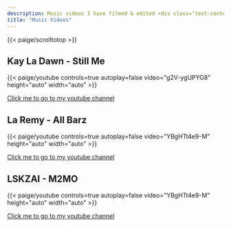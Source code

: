 ```yaml
---
description: Music videos I have filmed & edited <div class="text-center">{{< paige/image link=/gallery/youtube/  src="https://yt3.googleusercontent.com/ImCjRvUTMDVFHaixBx--z-bv0ylk7Z-NtrfgqhaZFJfZ75SnylD1XmVdaj_5HmGrMxRSOKChLg=s176-c-k-c0x00ffffff-no-rj" height="20rem" alt="PiesHelpfulOven Logo   "  >}}</div>
title: "Music Videos"
---
```

{{< paige/scrolltotop >}}

## Kay La Dawn - Still Me

{{< paige/youtube controls=true autoplay=false video="g2V-ygUPYG8" height="auto" width="auto"  >}}

<a href="https://www.youtube.com/@pieshelpfuloven2864">Click me to go to my youtube channel</a>

## La Remy - All Barz

{{< paige/youtube controls=true autoplay=false video="YBgHTt4e9-M" height="auto" width="auto"  >}}

<a href="https://www.youtube.com/@pieshelpfuloven2864">Click me to go to my youtube channel</a>

## LSKZAI - M2MO

{{< paige/youtube controls=true autoplay=false video="YBgHTt4e9-M" height="auto" width="auto"  >}}

<a href="https://www.youtube.com/watch?v=sYnsPMLnJDA&pp=ygUPcGllc2hlbHBmdWxvdmVu">Click me to go to my youtube channel</a>
